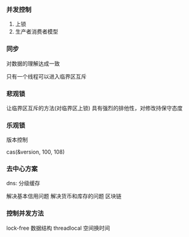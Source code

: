 ### 并发控制

1. 上锁
2. 生产者消费者模型


### 同步
对数据的理解达成一致

只有一个线程可以进入临界区互斥



### 悲观锁

让临界区互斥的方法(对临界区上锁)
具有强烈的排他性，对修改持保守态度


### 乐观锁
版本控制 

cas(&version, 100, 108) 



### 去中心方案

dns: 分级缓存


解决基本信用问题
解决货币和库存的问题
区块链

### 控制并发方法

lock-free 数据结构
threadlocal 空间换时间

